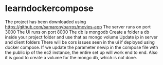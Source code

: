 # learndockercompose

The project has been downloaded using https://github.com/samaronybarros/movies-app
The server runs on port 3000
The UI runs on port 8000
The db is mongodb
Create a folder a db inside your project folder and use that as mongo volume
Update ip in server and client folders
There will be cors issues seen in the ui if deployed using docker compose. If we update the parameter newip in the compose file with the public ip of the ec2 instance, the entire set up will work end to end. 
Also it is good to create a volume for the mongo db, which is not done.

